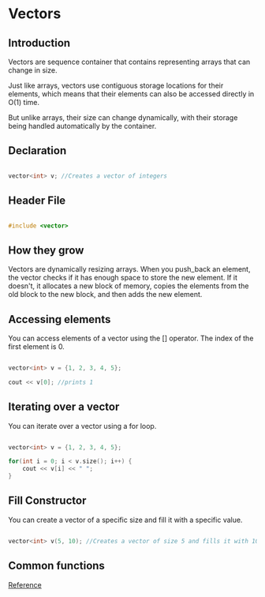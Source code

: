 # Vectors

## Introduction

Vectors are sequence container that contains representing arrays that can change in size.

Just like arrays, vectors use contiguous storage locations for their elements, which means that their elements can also be accessed directly in O(1) time.

But unlike arrays, their size can change dynamically, with their storage being handled automatically by the container.

## Declaration

```cpp

vector<int> v; //Creates a vector of integers

```

## Header File

```cpp

#include <vector>

```

## How they grow

Vectors are dynamically resizing arrays. When you push_back an element, the vector checks if it has enough space to store the new element. If it doesn't, it allocates a new block of memory, copies the elements from the old block to the new block, and then adds the new element.

## Accessing elements

You can access elements of a vector using the [] operator. The index of the first element is 0.

```cpp

vector<int> v = {1, 2, 3, 4, 5};

cout << v[0]; //prints 1

```

## Iterating over a vector

You can iterate over a vector using a for loop.

```cpp

vector<int> v = {1, 2, 3, 4, 5};

for(int i = 0; i < v.size(); i++) {
    cout << v[i] << " ";
}

```

## Fill Constructor

You can create a vector of a specific size and fill it with a specific value.

```cpp

vector<int> v(5, 10); //Creates a vector of size 5 and fills it with 10

```

## Common functions

[Reference](https://cplusplus.com/reference/vector/vector/)
